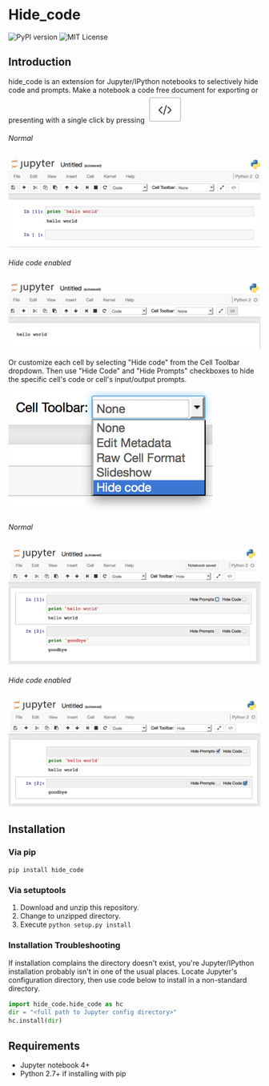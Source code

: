 # Hide_code
![PyPI version](https://badge.fury.io/py/hide_code.svg) ![MIT License](https://img.shields.io/github/license/mashape/apistatus.svg)

## Introduction
hide_code is an extension for Jupyter/IPython notebooks to selectively hide code and prompts. Make a notebook a code free document for exporting or presenting with a single click by pressing ![hide_code toggle](/images/button.png)

###### Normal
![image1.1](/images/1.1.png)

###### Hide code enabled
![image1.2](/images/1.2.png)

Or customize each cell by selecting "Hide code" from the Cell Toolbar dropdown. Then use "Hide Code" and "Hide Prompts" checkboxes to hide the specific cell's code or cell's input/output prompts.

![image2](/images/2.png)

###### Normal
![image3.q](/images/3.1.png)

###### Hide code enabled
![image3.2](/images/3.2.png)

## Installation
### Via pip
`pip install hide_code`

### Via setuptools
1. Download and unzip this repository. 
2. Change to unzipped directory.
3. Execute ```python setup.py install```

### Installation Troubleshooting
If installation complains the directory doesn't exist, you're Jupyter/IPython installation probably isn't in one of the usual places. Locate Jupyter's configuration directory, then use code below to install in a non-standard directory.
```python
import hide_code.hide_code as hc
dir = "<full path to Jupyter config directory>"
hc.install(dir)
```

## Requirements
* Jupyter notebook 4+
* Python 2.7+ if installing with pip

